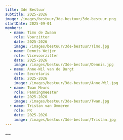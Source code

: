 ```yaml
---
title: 3de Bestuur
subtitle: 2025-2026
image: /images/bestuur/3de-bestuur/3de-bestuur.png
startDate: 2025-09-01
members:
  - name: Timo de Zwaan
    role: Voorzitter
    date: 2025-2026
    image: /images/bestuur/3de-bestuur/Timo.jpg
  - name: Dennis Weijer
    role: Vicevoorzitter
    date: 2025-2026
    image: /images/bestuur/3de-bestuur/Dennis.jpg
  - name: Anne-Wil van de Burgt
    role: Secretaris
    date: 2025-2026
    image: /images/bestuur/3de-bestuur/Anne-Wil.jpg
  - name: Twan Meurs
    role: Penningmeester
    date: 2025-2026
    image: /images/bestuur/3de-bestuur/Twan.jpg
  - name: Tristan van Ommeren
    role: PR
    date: 2025-2026
    image: /images/bestuur/3de-bestuur/Tristan.jpg
---
```


~~